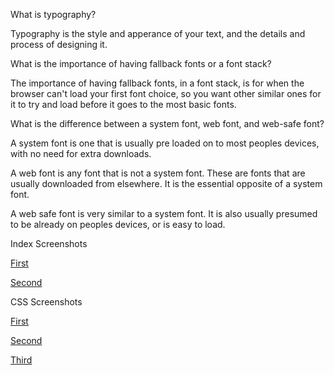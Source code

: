 What is typography?

Typography is the style and apperance of your text, and the details and process of designing it. 

What is the importance of having fallback fonts or a font stack?

The importance of having fallback fonts, in a font stack, is for when the browser can't load your first font choice, so you want other similar ones for it to try and load before it goes to the most basic fonts. 

What is the difference between a system font, web font, and web-safe font?

A system font is one that is usually pre loaded on to most peoples devices, with no need for extra downloads. 

A web font is any font that is not a system font. These are fonts that are usually downloaded from elsewhere. It is the essential opposite of a system font. 

A web safe font is very similar to a system font. It is also usually presumed to be already on peoples devices, or is easy to load. 


Index Screenshots

[First](./images/index.jpg)

[Second](./images/-index.jpg)

CSS Screenshots 

[First](.images/stylecss.jpg)

[Second](.images/-stylecss.jpg)

[Third](.images/fontcss.jpg)